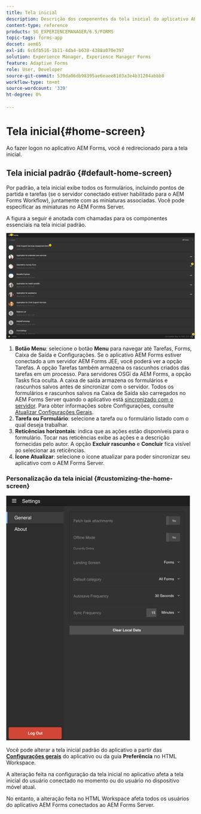 ```yaml
---
title: Tela inicial
description: Descrição dos componentes da tela inicial do aplicativo AEM Forms
content-type: reference
products: SG_EXPERIENCEMANAGER/6.5/FORMS
topic-tags: forms-app
docset: aem65
exl-id: 6c6fb516-1b11-4da4-b638-4388a070e397
solution: Experience Manager, Experience Manager Forms
feature: Adaptive Forms
role: User, Developer
source-git-commit: 539da06db98395ae6eaee8103a3e4b31204abbb8
workflow-type: tm+mt
source-wordcount: '339'
ht-degree: 0%

---
```


# Tela inicial{#home-screen}

Ao fazer logon no aplicativo AEM Forms, você é redirecionado para a tela inicial.

## Tela inicial padrão {#default-home-screen}

Por padrão, a tela inicial exibe todos os formulários, incluindo pontos de partida e tarefas (se o servidor conectado estiver habilitado para o AEM Forms Workflow), juntamente com as miniaturas associadas. Você pode especificar as miniaturas no AEM Forms Server.

A figura a seguir é anotada com chamadas para os componentes essenciais na tela inicial padrão.

![tela inicial do aplicativo Forms](assets/home-screen-1.png)

<!--Click to enlarge

![home-screen-1-1](assets/home-screen-1-1.png)-->

1. **Botão Menu**: selecione o botão **Menu** para navegar até Tarefas, Forms, Caixa de Saída e Configurações. Se o aplicativo AEM Forms estiver conectado a um servidor AEM Forms JEE, você poderá ver a opção Tarefas. A opção Tarefas também armazena os rascunhos criados das tarefas em um processo. Para servidores OSGi da AEM Forms, a opção Tasks fica oculta. A caixa de saída armazena os formulários e rascunhos salvos antes de sincronizar com o servidor. Todos os formulários e rascunhos salvos na Caixa de Saída são carregados no AEM Forms Server quando o aplicativo está [sincronizado com o servidor](../../forms/using/sync-app.md). Para obter informações sobre Configurações, consulte [Atualizar Configurações Gerais](../../forms/using/update-general-settings.md).
1. **Tarefa ou Formulário**: selecione a tarefa ou o formulário listado com o qual deseja trabalhar.
1. **Reticências horizontais**: indica que as ações estão disponíveis para o formulário. Tocar nas reticências exibe as ações e a descrição fornecidas pelo autor. A opção **Excluir rascunho** e **Concluir** fica visível ao selecionar as reticências.
1. **Ícone Atualizar**: selecione o ícone atualizar para poder sincronizar seu aplicativo com o AEM Forms Server.

### Personalização da tela inicial {#customizing-the-home-screen}

![Configurações gerais](assets/gen-settings.png)

Você pode alterar a tela inicial padrão do aplicativo a partir das **[Configurações gerais](../../forms/using/update-general-settings.md)** do aplicativo ou da guia **Preferência** no HTML Workspace.

A alteração feita na configuração da tela inicial no aplicativo afeta a tela inicial do usuário conectado no momento ou do usuário no dispositivo móvel atual.

No entanto, a alteração feita no HTML Workspace afeta todos os usuários do aplicativo AEM Forms conectados ao AEM Forms Server.
